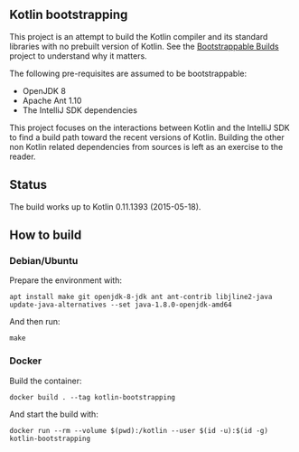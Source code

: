 Kotlin bootstrapping
--------------------

This project is an attempt to build the Kotlin compiler and its standard
libraries with no prebuilt version of Kotlin. See the
[Bootstrappable Builds](https://bootstrappable.org) project to understand
why it matters.

The following pre-requisites are assumed to be bootstrappable:
* OpenJDK 8
* Apache Ant 1.10
* The IntelliJ SDK dependencies

This project focuses on the interactions between Kotlin and the IntelliJ SDK
to find a build path toward the recent versions of Kotlin. Building the other
non Kotlin related dependencies from sources is left as an exercise to the
reader.


## Status

The build works up to Kotlin 0.11.1393 (2015-05-18).


## How to build

### Debian/Ubuntu

Prepare the environment with:

    apt install make git openjdk-8-jdk ant ant-contrib libjline2-java
    update-java-alternatives --set java-1.8.0-openjdk-amd64

And then run:

    make

### Docker

Build the container:

    docker build . --tag kotlin-bootstrapping

And start the build with:

    docker run --rm --volume $(pwd):/kotlin --user $(id -u):$(id -g) kotlin-bootstrapping
